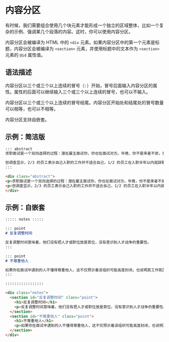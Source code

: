 # 内容分区

有时候，我们需要组合使用几个块元素才能形成一个独立的区域整体，比如一个复杂的示例、强调某几个段落的内容。这时，你可以使用内容分区。

内容分区会被编译为 HTML 中的 `<div` 元素。如果内容分区中的第一个元素是标题，内容分区会被编译为 `<section>` 元素，并使用标题中的文本作为 `<section>` 元素的 `@id` 属性值。

## 语法描述

内容分区以三个或三个以上连续的冒号（`:`）开始，冒号后面输入内容分区的属性。属性的后面可以继续输入三个或三个以上连续的冒号，也可以不输入。

内容分区以三个或三个以上连续的冒号结尾。内容分区开始处和结尾处的冒号数量可以相等，也可以不相等。

内容分区支持自嵌套。

## 示例：简洁版

```markdown
::: abstract
求职面试是一个双向选择的过程：潜在雇主面试你，你也在面试对方。毕竟，你不是来者不拒，而是想要一份合适的工作。

但调查显示，2/3 的员工表示自己入职的工作并不适合自己，1/2 的员工在入职半年以内就辞职了。
:::
```

```html
<div class="abstract">
<p>求职面试是一个双向选择的过程：潜在雇主面试你，你也在面试对方。毕竟，你不是来者不拒，而是想要一份合适的工作。</p>
<p>但调查显示，2/3 的员工表示自己入职的工作并不适合自己，1/2 的员工在入职半年以内就辞职了。</p>
</div>
```

## 示例：自嵌套

```markdown
::::: notes :::::

::: point
# 反复调整时间

反复调整时间意味着，他们没有把人才或职位放是首位，没有意识到人才战争的重要性。
:::

::: point
# 不尊重他人

如果你在面试中遇到的人不懂得尊重他人，这不仅预示着该组织可能高度封闭，也说明其工作氛围容易让人失去安全感。
:::

:::::::::::::::::
```

```html
<div class="notes">
  <section id="反复调整时间" class="point">
    <h1>反复调整时间</h1>
    <p>反复调整时间意味着，他们没有把人才或职位放是首位，没有意识到人才战争的重要性。</p>
  </section>
  <section id="不尊重他人" class="point">
    <h1>不尊重他人</h1>
    <p>如果你在面试中遇到的人不懂得尊重他人，这不仅预示着该组织可能高度封闭，也说明其工作氛围容易让人失去安全感。</p>
  </section>
</div>
```